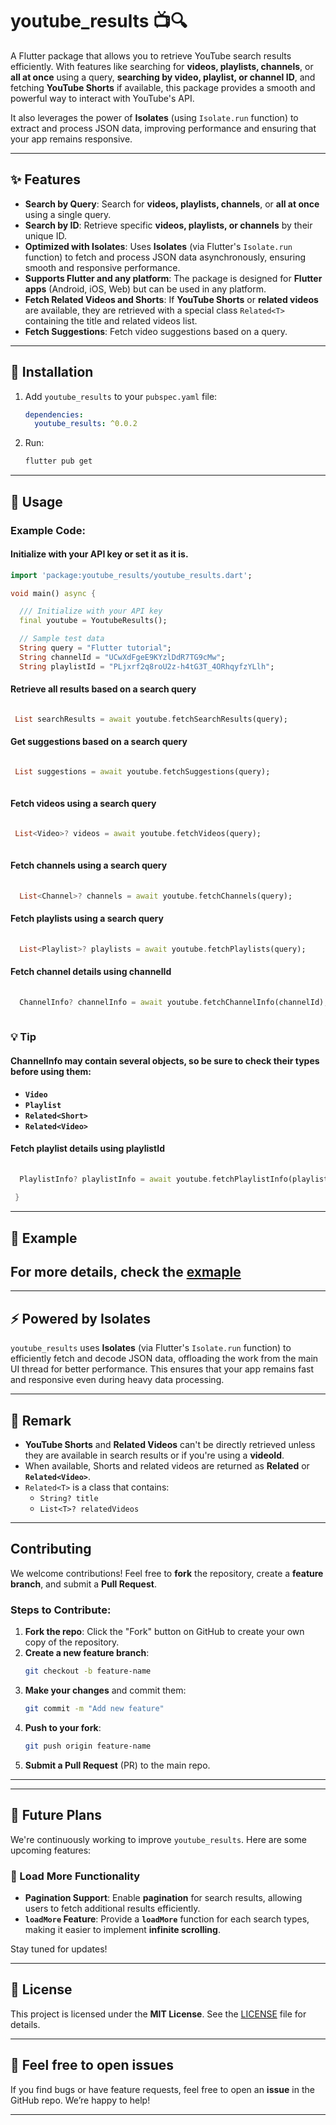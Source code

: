 
# **youtube_results** 📺🔍

A Flutter package that allows you to retrieve YouTube search results efficiently. With features like searching for **videos, playlists, channels**, or **all at once** using a query, **searching by video, playlist, or channel ID**, and fetching **YouTube Shorts** if available, this package provides a smooth and powerful way to interact with YouTube's API.

It also leverages the power of **Isolates** (using `Isolate.run` function) to extract and process JSON data, improving performance and ensuring that your app remains responsive.

---

## **✨ Features**

- **Search by Query**: Search for **videos, playlists, channels**, or **all at once** using a single query.
- **Search by ID**: Retrieve specific **videos, playlists, or channels** by their unique ID.
- **Optimized with Isolates**: Uses **Isolates** (via Flutter's `Isolate.run` function) to fetch and process JSON data asynchronously, ensuring smooth and responsive performance.
- **Supports Flutter and any platform**: The package is designed for **Flutter apps** (Android, iOS, Web) but can be used in any platform.
- **Fetch Related Videos and Shorts**: If **YouTube Shorts** or **related videos** are available, they are retrieved with a special class `Related<T>` containing the title and related videos list.
- **Fetch Suggestions**: Fetch video suggestions based on a query.

---

## **🚀 Installation**

1. Add `youtube_results` to your `pubspec.yaml` file:
   ```yaml
   dependencies:
     youtube_results: ^0.0.2
   ```

2. Run:
   ```sh
   flutter pub get
   ```

---

## **🔧 Usage**

### Example Code:
 #### Initialize with your API key or set it as it is.
```dart
import 'package:youtube_results/youtube_results.dart';

void main() async {

  /// Initialize with your API key
  final youtube = YoutubeResults();

  // Sample test data
  String query = "Flutter tutorial";
  String channelId = "UCwXdFgeE9KYzlDdR7TG9cMw";
  String playlistId = "PLjxrf2q8roU2z-h4tG3T_4ORhqyfzYLlh";

```
#### Retrieve all results based on a search query
 ``` dart

  List searchResults = await youtube.fetchSearchResults(query);

  ```
#### Get suggestions based on a search query
 ``` dart

  List suggestions = await youtube.fetchSuggestions(query);
  
  ```
#### Fetch videos using a search query
 ``` dart

  List<Video>? videos = await youtube.fetchVideos(query);
  
```
#### Fetch channels using a search query
``` dart
  
  List<Channel>? channels = await youtube.fetchChannels(query);

```
#### Fetch playlists using a search query
``` dart
  
  List<Playlist>? playlists = await youtube.fetchPlaylists(query);

```
#### Fetch channel details using channelId
``` dart
  
  ChannelInfo? channelInfo = await youtube.fetchChannelInfo(channelId);
  
 ```
 ### 💡 Tip
#### ChannelInfo may contain several objects, so be sure to check their types before using them:
  - **`Video`**
  - **`Playlist`**
  - **`Related<Short>`**
  - **`Related<Video>`**

#### Fetch playlist details using playlistId
``` dart
  
  PlaylistInfo? playlistInfo = await youtube.fetchPlaylistInfo(playlistId);
 
 } 
```
---
## **📂 Example**
  For more details, check the [exmaple](./example/example.dart)
---
---

## **⚡ Powered by Isolates**
`youtube_results` uses **Isolates** (via Flutter's `Isolate.run` function) to efficiently fetch and decode JSON data, offloading the work from the main UI thread for better performance. This ensures that your app remains fast and responsive even during heavy data processing.

---

## **📝 Remark**  
- **YouTube Shorts** and **Related Videos** can't be directly retrieved unless they are available in search results or if you're using a **videoId**.
- When available, Shorts and related videos are returned as **Related<Shorts>** or **`Related<Video>`**.  
- `Related<T>` is a class that contains:  
  - `String? title`  
  - `List<T>? relatedVideos`  

---

## **Contributing**  
We welcome contributions! Feel free to **fork** the repository, create a **feature branch**, and submit a **Pull Request**.

### **Steps to Contribute:**
1. **Fork the repo**: Click the "Fork" button on GitHub to create your own copy of the repository.
2. **Create a new feature branch**:  
   ```sh
   git checkout -b feature-name
   ```
3. **Make your changes** and commit them:
   ```sh
   git commit -m "Add new feature"
   ```
4. **Push to your fork**:
   ```sh
   git push origin feature-name
   ```
5. **Submit a Pull Request** (PR) to the main repo.

---
---

## 🚀 Future Plans

We're continuously working to improve `youtube_results`. Here are some upcoming features:

### 🔄 Load More Functionality

- **Pagination Support**: Enable **pagination** for search results, allowing users to fetch additional results efficiently.
- **`loadMore` Feature**: Provide a **`loadMore`** function for each search types, making it easier to implement **infinite scrolling**.

Stay tuned for updates! 

---

## **📜 License**  
This project is licensed under the **MIT License**. See the [LICENSE](./LICENSE) file for details.

---

## **💬 Feel free to open issues**  
If you find bugs or have feature requests, feel free to open an **issue** in the GitHub repo. We’re happy to help!

---
